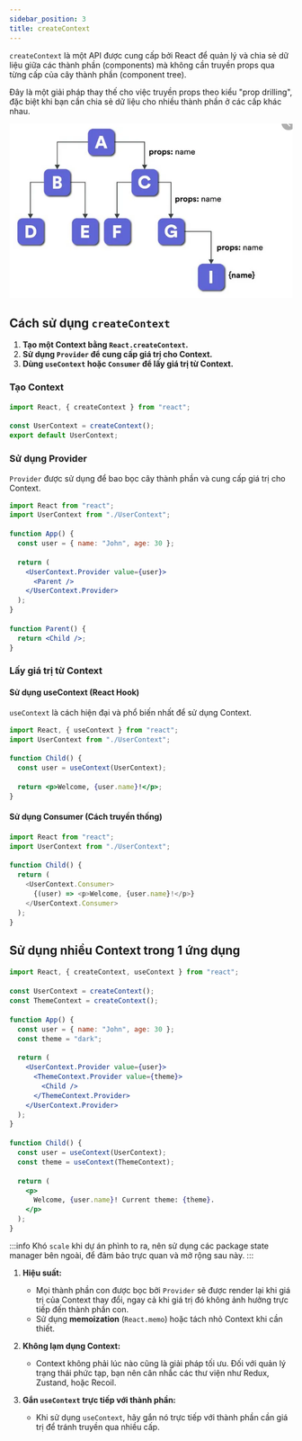 ```yaml
---
sidebar_position: 3
title: createContext
---
```


`createContext` là một API được cung cấp bởi React để quản lý và chia sẻ dữ liệu giữa các thành phần (components) mà không cần truyền props qua từng cấp của cây thành phần (component tree).

Đây là một giải pháp thay thế cho việc truyền props theo kiểu "prop drilling", đặc biệt khi bạn cần chia sẻ dữ liệu cho nhiều thành phần ở các cấp khác nhau.

![ex1](./images/ex1.webp)

## Cách sử dụng `createContext`

1.  **Tạo một Context bằng `React.createContext`.**
2.  **Sử dụng `Provider` để cung cấp giá trị cho Context.**
3.  **Dùng `useContext` hoặc `Consumer` để lấy giá trị từ Context.**

### Tạo Context

```jsx
import React, { createContext } from "react";

const UserContext = createContext();
export default UserContext;
```

### Sử dụng Provider

`Provider` được sử dụng để bao bọc cây thành phần và cung cấp giá trị cho Context.

```jsx
import React from "react";
import UserContext from "./UserContext";

function App() {
  const user = { name: "John", age: 30 };

  return (
    <UserContext.Provider value={user}>
      <Parent />
    </UserContext.Provider>
  );
}

function Parent() {
  return <Child />;
}
```

### Lấy giá trị từ Context

#### Sử dụng useContext (React Hook)

`useContext` là cách hiện đại và phổ biến nhất để sử dụng Context.

```jsx
import React, { useContext } from "react";
import UserContext from "./UserContext";

function Child() {
  const user = useContext(UserContext);

  return <p>Welcome, {user.name}!</p>;
}
```

#### Sử dụng Consumer (Cách truyền thống)

```js
import React from "react";
import UserContext from "./UserContext";

function Child() {
  return (
    <UserContext.Consumer>
      {(user) => <p>Welcome, {user.name}!</p>}
    </UserContext.Consumer>
  );
}
```

## Sử dụng nhiều Context trong 1 ứng dụng

```jsx
import React, { createContext, useContext } from "react";

const UserContext = createContext();
const ThemeContext = createContext();

function App() {
  const user = { name: "John", age: 30 };
  const theme = "dark";

  return (
    <UserContext.Provider value={user}>
      <ThemeContext.Provider value={theme}>
        <Child />
      </ThemeContext.Provider>
    </UserContext.Provider>
  );
}

function Child() {
  const user = useContext(UserContext);
  const theme = useContext(ThemeContext);

  return (
    <p>
      Welcome, {user.name}! Current theme: {theme}.
    </p>
  );
}
```

:::info
Khó `scale` khi dự án phình to ra, nên sử dụng các package state manager bên ngoài, để đảm bảo trực quan và mở rộng sau này.
:::

1.  **Hiệu suất:**

    - Mọi thành phần con được bọc bởi `Provider` sẽ được render lại khi giá trị của Context thay đổi, ngay cả khi giá trị đó không ảnh hưởng trực tiếp đến thành phần con.
    - Sử dụng **memoization** (`React.memo`) hoặc tách nhỏ Context khi cần thiết.

2.  **Không lạm dụng Context:**

    - Context không phải lúc nào cũng là giải pháp tối ưu. Đối với quản lý trạng thái phức tạp, bạn nên cân nhắc các thư viện như Redux, Zustand, hoặc Recoil.

3.  **Gắn `useContext` trực tiếp với thành phần:**

    - Khi sử dụng `useContext`, hãy gắn nó trực tiếp với thành phần cần giá trị để tránh truyền qua nhiều cấp.
